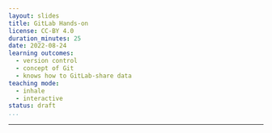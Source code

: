 ```yaml
---
layout: slides
title: GitLab Hands-on
license: CC-BY 4.0
duration_minutes: 25
date: 2022-08-24
learning outcomes:
  - version control
  - concept of Git
  - knows how to GitLab-share data
teaching mode:
  - inhale
  - interactive
status: draft
...
```

---